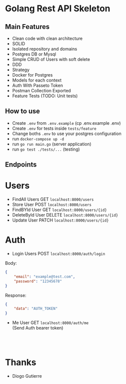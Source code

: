 # Golang Rest API Skeleton

## Main Features
- Clean code with clean architecture
- SOLID
- Isolated repository and domains
- Postgres DB or Mysql
- Simple CRUD of Users with soft delete
- DDD
- Strategy
- Docker for Postgres
- Models for each context
- Auth With Passeto Token
- Postman Collection Exported
- Feature Tests (TODO: Unit tests)

## How to use
- Create `.env` from `.env.example` (cp .env.example .env)
- Create `.env` for tests inside `tests/feature` 
- Change boths `.env` to use your postgres configuration
- run `docker-compose up -d`
- run `go run main.go` (server application)
- run `go test ./tests/...` (testing)

## Endpoints
# Users
- FindAll Users GET `localhost:8000/users`
- Store User POST `localhost:8000/users`
- FindBYId User GET `localhost:8000/users/{id}`
- DeleteById User DELETE `localhost:8000/users/{id}`
- Update User PATCH `localhost:8000/users/{id}`

# Auth
- Login Users POST `localhost:8000/auth/login`

Body:
```json
{
    "email": "example@test.com",
    "password": "12345678"
}
```

Response:
```json
{
    "data": "AUTH_TOKEN"
}
```

- Me User GET `localhost:8000/auth/me` <br/>
(Send Auth bearer token)
<br/>
<br/>

# Thanks
- Diogo Gutierre